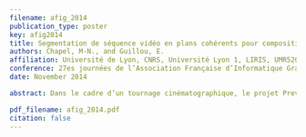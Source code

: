 ```yaml
---
filename: afig_2014
publication_type: poster
key: afig2014
title: Segmentation de séquence vidéo en plans cohérents pour compositing 2D
authors: Chapel, M-N., and Guillou, E.
affiliation: Université de Lyon, CNRS, Université Lyon 1, LIRIS, UMR5205, F-69622, Lyon, France
conference: 27es journées de l’Association Française d’Informatique Graphique (AFIG)
date: November 2014

abstract: Dans le cadre d’un tournage cinématographique, le projet Previz vise à fournir au réalisateur une prévisualisation des effets spéciaux en temps réel pendant le tournage. Pour ce faire, il est nécessaire d’accorder le virtuel sur le réel, et plus particulièrement d’assurer une cohérence d’intéraction entre les personnages réels et les personnages virtuels. Dans ce cas, il est indispensable, dans le flux vidéo de la caméra réalisateur, d’une part de distinguer le sujet du décor et d’autre part de reconstituer son mouvement. Ce travail se concentre uniquement sur la distinction sujet/décor. Ce processus est connu pour fonctionner parfaitement en environnement contraint c’est-à-dire en utilisant un fond vert ou au mieux avec un décor dont les éléments qui le constituent sont statiques, en utilisant plusieurs caméras fixes, en controllant l’éclairage pour éviter les brusques variations de luminosités. Dans un premier temps, nous nous concentrons sur l’utilisation d’une caméra en mouvement libre dont la position dans l’environnement est calculée en temps réel. L’utilisation d’une caméra mobile entraîne des difficultés quant à la distinction de l’acteur dans le décor. D’une part des éléments du décor peuvent apparaître et disparaître du champ de vision de la caméra et, d’autre part, le décor qui est statique apparaît en mouvement dans la séquence vidéo. Une reconstruction partielle ou complète a priori du décor seul pourrait résoudre les problèmes de l’utilisation d’une caméra mobile mais nous nous plaçons dans le cas où un tel apprentissage est impossible.

pdf_filename: afig_2014.pdf
citation: false
---
```

